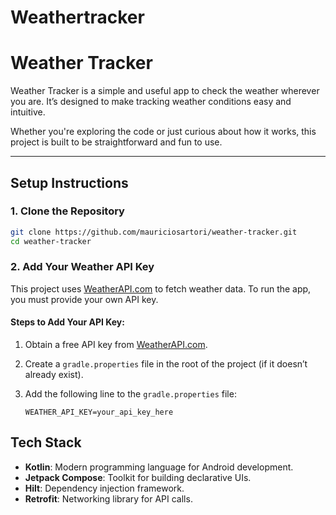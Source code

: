 # Weathertracker

# Weather Tracker

Weather Tracker is a simple and useful app to check the weather wherever you are. It’s designed to
make tracking weather conditions easy and intuitive.

Whether you're exploring the code or just curious about how it works, this project is built to be
straightforward and fun to use.

---

## Setup Instructions

### 1. Clone the Repository

```bash
git clone https://github.com/mauriciosartori/weather-tracker.git
cd weather-tracker
```

### 2. Add Your Weather API Key

This project uses [WeatherAPI.com](https://www.weatherapi.com/) to fetch weather data. To run the
app, you must provide your own API key.

#### Steps to Add Your API Key:

1. Obtain a free API key from [WeatherAPI.com](https://www.weatherapi.com/).
2. Create a `gradle.properties` file in the root of the project (if it doesn’t already exist).
3. Add the following line to the `gradle.properties` file:

   ```properties
   WEATHER_API_KEY=your_api_key_here

## Tech Stack

- **Kotlin**: Modern programming language for Android development.
- **Jetpack Compose**: Toolkit for building declarative UIs.
- **Hilt**: Dependency injection framework.
- **Retrofit**: Networking library for API calls.
